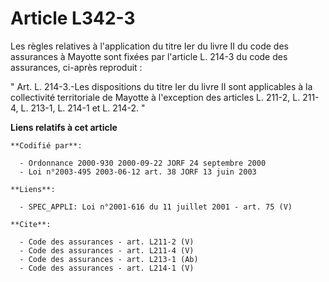# Article L342-3

Les règles relatives à l'application du titre Ier du livre II du code des assurances à Mayotte sont fixées par l'article L.
214-3 du code des assurances, ci-après reproduit : 

" Art. L. 214-3.-Les dispositions du titre Ier du livre II sont applicables à la collectivité territoriale de Mayotte à
l'exception des articles L. 211-2, 
L. 211-4, 
L. 213-1, L. 214-1 et L. 214-2. "

**Liens relatifs à cet article**

	**Codifié par**:

	  - Ordonnance 2000-930 2000-09-22 JORF 24 septembre 2000
	  - Loi n°2003-495 2003-06-12 art. 38 JORF 13 juin 2003

	**Liens**:

	  - SPEC_APPLI: Loi n°2001-616 du 11 juillet 2001 - art. 75 (V)

	**Cite**:

	  - Code des assurances - art. L211-2 (V)
	  - Code des assurances - art. L211-4 (V)
	  - Code des assurances - art. L213-1 (Ab)
	  - Code des assurances - art. L214-1 (V)
